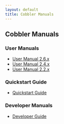 ```yaml
---
layout: default
title: Cobbler Manuals
---
```

## Cobbler Manuals

### User Manuals

* <a href="/manuals/2.6.0">User Manual 2.6.x</a>
* <a href="/manuals/2.4.0">User Manual 2.4.x</a>
* <a href="/manuals/2.2.3">User Manual 2.2.x</a>

### Quickstart Guide

* <a href="/manuals/quickstart">Quickstart Guide</a>

### Developer Manuals

* <a href="/manuals/developer">Developer Guide</a>

